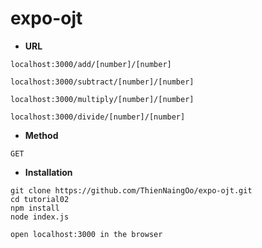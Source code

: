 # expo-ojt

- **URL**
```
localhost:3000/add/[number]/[number]

localhost:3000/subtract/[number]/[number]

localhost:3000/multiply/[number]/[number]

localhost:3000/divide/[number]/[number]
```

- **Method**

`GET`


- **Installation**
```
git clone https://github.com/ThienNaingOo/expo-ojt.git
cd tutorial02
npm install
node index.js

open localhost:3000 in the browser
```



